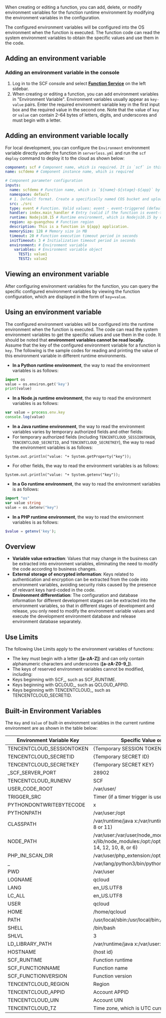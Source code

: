 When creating or editing a function, you can add, delete, or modify environment variables for the function runtime environment by modifying the environment variables in the configuration.

The configured environment variables will be configured into the OS environment when the function is executed. The function code can read the system environment variables to obtain the specific values and use them in the code.

## Adding an environment variable

### Adding an environment variable in the console

1. Log in to the SCF console and select **[Function Service](https://console.cloud.tencent.com/scf/list)** on the left sidebar.
2. When creating or editing a function, you can add environment variables in "Environment Variable".
   Environment variables usually appear as `key-value` pairs. Enter the required environment variable key in the first input box and the required value in the second one. Note that the value of `key` or `value` can contain 2–64 bytes of letters, digits, and underscores and must begin with a letter.

## Adding an environment variable locally

For local development, you can configure the `Environment` environment variable directly under the function in `serverless.yml` and run the `scf deploy` command to deploy it to the cloud as shown below:

```yaml
component: scf # Component name, which is required. It is `scf` in this example
name: scfdemo # Component instance name, which is required

# Component parameter configuration
inputs:
  name: scfdemo # Function name, which is `${name}-${stage}-${app}` by default
  namespace: default
  # 1. Default format. Create a specifically named COS bucket and upload it
  src: ./src
  type: event # Function. Valid values: event - event-triggered (default), web - HTTP-triggered
  handler: index.main_handler # Entry (valid if the function is event-triggered)
  runtime: Nodejs10.15 # Runtime environment, which is Nodejs10.15 by default
  region: ap-guangzhou # Function region
  description: This is a function in ${app} application.
  memorySize: 128 # Memory size in MB
  timeout: 20 # Function execution timeout period in seconds
  initTimeout: 3 # Initialization timeout period in seconds
  environment: # Environment variable
    variables: # Environment variable object
      TEST1: value1
      TEST2: value2
```

## Viewing an environment variable

After configuring environment variables for the function, you can query the specific configured environment variables by viewing the function configuration, which are displayed in the form of `key=value`.


## Using an environment variable

The configured environment variables will be configured into the runtime environment when the function is executed. The code can read the system environment variables to get the specific values and use them in the code. It should be noted that **environment variables cannot be read locally**.
Assume that the key of the configured environment variable for a function is `key`. The following is the sample codes for reading and printing the value of this environment variable in different runtime environments.

- **In a Python runtime environment**, the way to read the environment variables is as follows:
```python
import os
value = os.environ.get('key')
print(value)
```

- **In a Node.js runtime environment**, the way to read the environment variables is as follows:
```node.js
var value = process.env.key
console.log(value)
```

- **In a Java runtime environment**, the way to read the environment variables varies by temporary authorized fields and other fields:
 - For temporary authorized fields (including `TENCENTCLOUD_SESSIONTOKEN`, `TENCENTCLOUD_SECRETID`, and `TENCENTCLOUD_SECRETKEY`), the way to read the environment variables is as follows:
```
System.out.println("value: "+ System.getProperty("key"));
```
 - For other fields, the way to read the environment variables is as follows:
```
System.out.println("value: "+ System.getenv("key"));
```

- **In a Go runtime environment**, the way to read the environment variables is as follows:
```go
import "os"
var value string
value = os.Getenv("key")
```

- **In a PHP runtime environment**, the way to read the environment variables is as follows:
```php
$value = getenv('key');
```








## Overview

- **Variable value extraction**: Values that may change in the business can be extracted into environment variables, eliminating the need to modify the code according to business changes.
- **External storage of encrypted information**: Keys related to authentication and encryption can be extracted from the code into environment variables, avoiding security risks caused by the presence of relevant keys hard-coded in the code.
- **Environment differentiation**: The configuration and database information for different development stages can be extracted into the environment variables, so that in different stages of development and release, you only need to modify the environment variable values and execute the development environment database and release environment database separately.

## Use Limits

The following Use Limits apply to the environment variables of functions: 

- The key must begin with a letter (**[a-zA-Z]**) and can only contain alphanumeric characters and underscores (**[a-zA-Z0-9\_]**).
- The keys of reserved environment variables cannot be modified, including:
 - Keys beginning with SCF\_, such as SCF\_RUNTIME.
 - Keys beginning with QCLOUD\_, such as QCLOUD\_APPID.
 - Keys beginning with TENCENTCLOUD\_, such as TENCENTCLOUD\_SECRETID.


## Built-in Environment Variables

The `Key` and `Value` of built-in environment variables in the current runtime environment are as shown in the table below:



<table>
<thead>
<tr>
<th nowrap="nowrap">Environment Variable Key</th>
<th>Specific Value or Value Source</th>
</tr>
</thead>
<tbody><tr>
<td nowrap="nowrap"> TENCENTCLOUD_SESSIONTOKEN </td>
<td>{Temporary SESSION TOKEN}</td>
</tr>
<tr>
<td> TENCENTCLOUD_SECRETID </td>
<td>{Temporary SECRET ID}</td>
</tr>
<tr>
<td> TENCENTCLOUD_SECRETKEY </td>
<td>{Temporary SECRET KEY}</td>
</tr>
<tr>
<td> _SCF_SERVER_PORT </td>
<td>28902</td>
</tr>
<tr>
<td> TENCENTCLOUD_RUNENV </td>
<td>SCF</td>
</tr>
<tr>
<td> USER_CODE_ROOT </td>
<td>/var/user/</td>
</tr>
<tr>
<td> TRIGGER_SRC </td>
<td>Timer (if a timer trigger is used)</td>
</tr>
<tr>
<td> PYTHONDONTWRITEBYTECODE </td>
<td>x</td>
</tr>
<tr>
<td> PYTHONPATH </td>
<td>/var/user:/opt</td>
</tr>
<tr>
<td> CLASSPATH </td>
<td>/var/runtime/java x:/var/runtime/java x/lib/*:/opt (`x` is 8 or 11)</td>
</tr>
<tr>
<td> NODE_PATH </td>
<td>/var/user:/var/user/node_modules:/var/lang/node x/lib/node_modules:/opt:/opt/node_modules (`x` is 16, 14, 12, 10, 8, or 6)</td>
</tr>
<tr>
<td> PHP_INI_SCAN_DIR </td>
<td>/var/user/php_extension:/opt/php_extension</td>
</tr>  
<tr>
<td> _ </td>
<td>/var/lang/python3/bin/python x (`x` is 37, 3, or 2)</td>
</tr>
<tr>
<td> PWD </td>
<td>/var/user</td>
</tr>
<tr>
<td> LOGNAME </td>
<td>qcloud</td>
</tr>
<tr>
<td> LANG </td>
<td>en_US.UTF8</td>
</tr>
<tr>
<td> LC_ALL </td>
<td>en_US.UTF8</td>
</tr>
<tr>
<td> USER </td>
<td>qcloud</td>
</tr>
<tr>
<td> HOME </td>
<td>/home/qcloud</td>
</tr>
<tr>
<td> PATH </td>
<td>/usr/local/sbin:/usr/local/bin:/usr/sbin:/usr/bin:/sbin:/bin</td>
</tr>
<tr>
<td> SHELL </td>
<td>/bin/bash</td>
</tr>
<tr>
<td> SHLVL </td>
<td>3</td>
</tr>
<tr>
<td> LD_LIBRARY_PATH </td>
<td>/var/runtime/java x:/var/user:/opt (`x` is 8 or 11)</td>
</tr>
<tr>
<td> HOSTNAME </td>
<td>{host id}</td>
</tr>
<tr>
<td> SCF_RUNTIME </td>
<td>Function runtime</td>
</tr>
<tr>
<td> SCF_FUNCTIONNAME </td>
<td>Function name</td>
</tr>
<tr>
<td> SCF_FUNCTIONVERSION </td>
<td>Function version</td>
</tr>
<tr>
<td> TENCENTCLOUD_REGION </td>
<td>Region</td>
</tr>
<tr>
<td> TENCENTCLOUD_APPID </td>
<td>Account APPID</td>
</tr>
<tr>
<td> TENCENTCLOUD_UIN </td>
<td>Account UIN</td>
</tr>
<tr>
<td> TENCENTCLOUD_TZ </td>
<td>Time zone, which is UTC currently</td>
</tr>
</tbody></table>

